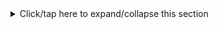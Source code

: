 <details><summary>Click/tap here to expand/collapse this section</summary>

Lorem Ipsum

</details>
